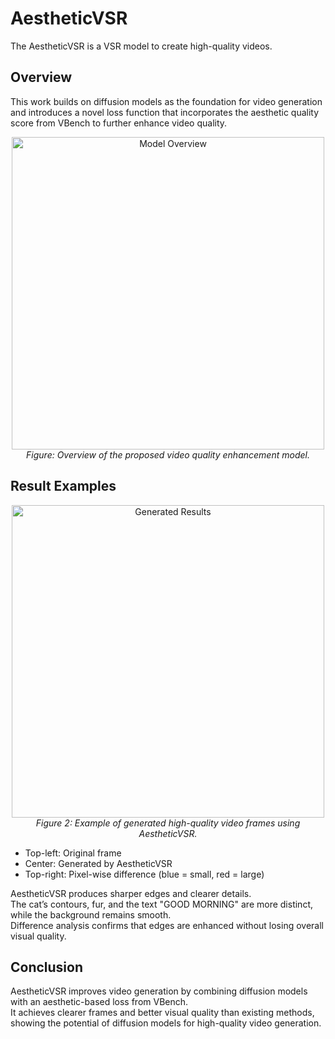 # AestheticVSR
The AestheticVSR is a VSR model to create high-quality videos.

## Overview
This work builds on diffusion models as the foundation for video generation and introduces a novel loss function that incorporates the aesthetic quality score from VBench to further enhance video quality.

<p align="center">
  <img src="figures/model.png" alt="Model Overview" width="500"/>
  <br/>
  <em>Figure: Overview of the proposed video quality enhancement model.</em>
</p>

## Result Examples

<p align="center">
  <img src="figures/generated_results.png" alt="Generated Results" width="500"/>
  <br/>
  <em>Figure 2: Example of generated high-quality video frames using AestheticVSR.</em>
</p>

- Top-left: Original frame  
- Center: Generated by AestheticVSR  
- Top-right: Pixel-wise difference (blue = small, red = large)  

AestheticVSR produces sharper edges and clearer details.  
The cat’s contours, fur, and the text "GOOD MORNING" are more distinct, while the background remains smooth.  
Difference analysis confirms that edges are enhanced without losing overall visual quality.

## Conclusion
AestheticVSR improves video generation by combining diffusion models with an aesthetic-based loss from VBench.  
It achieves clearer frames and better visual quality than existing methods, showing the potential of diffusion models for high-quality video generation.

